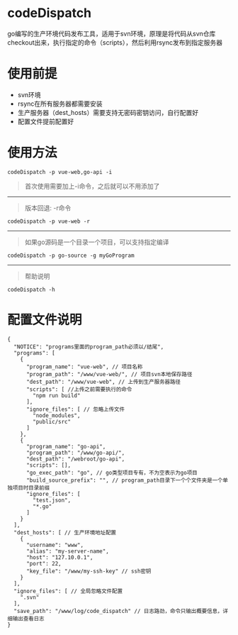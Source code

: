 # codeDispatch
 go编写的生产环境代码发布工具，适用于svn环境，原理是将代码从svn仓库checkout出来，执行指定的命令（scripts），然后利用rsync发布到指定服务器

 # 使用前提
 - svn环境
 - rsync在所有服务器都需要安装
 - 生产服务器（dest_hosts）需要支持无密码密钥访问，自行配置好
 - 配置文件提前配置好

 # 使用方法
 ```
 codeDispatch -p vue-web,go-api -i 
 ```
 > 首次使用需要加上-i命令，之后就可以不用添加了
 ---
 > 版本回退: -r命令
```
codeDispatch -p vue-web -r
```

---
> 如果go源码是一个目录一个项目，可以支持指定编译
```
codeDispatch -p go-source -g myGoProgram
```
---
> 帮助说明
```
codeDispatch -h
```

# 配置文件说明
```
{
  "NOTICE": "programs里面的program_path必须以/结尾",
  "programs": [
    {
      "program_name": "vue-web", // 项目名称
      "program_path": "/www/vue-web/", // 项目svn本地保存路径
      "dest_path": "/www/vue-web", // 上传到生产服务器路径
      "scripts": [ //上传之前需要执行的命令
        "npm run build"
      ],
      "ignore_files": [ // 忽略上传文件
        "node_modules",
        "public/src"
      ]
    },
    {
      "program_name": "go-api",
      "program_path": "/www/go-api/",
      "dest_path": "/webroot/go-api",
      "scripts": [],
      "go_exec_path": "go", // go类型项目专有，不为空表示为go项目
      "build_source_prefix": "", // program_path目录下一个个文件夹是一个单独项目时目录前缀
      "ignore_files": [
        "test.json",
        "*.go"
      ]
    }
  ],
  "dest_hosts": [ // 生产环境地址配置
    {
      "username": "www",
      "alias": "my-server-name",
      "host": "127.10.0.1",
      "port": 22,
      "key_file": "/www/my-ssh-key" // ssh密钥
    }
  ],
  "ignore_files": [ // 全局忽略文件配置
    ".svn"
  ],
  "save_path": "/www/log/code_dispatch" // 日志路劲，命令只输出概要信息，详细输出查看日志
}
```